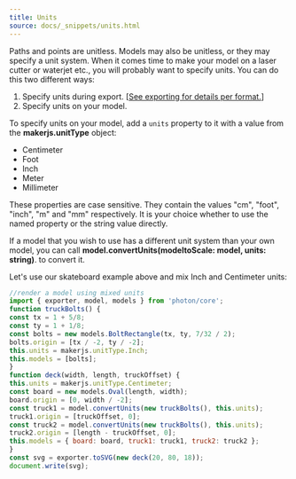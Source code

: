 ```yaml
---
title: Units
source: docs/_snippets/units.html
---
```


Paths and points are unitless. Models may also be unitless, or they may specify a unit system. When it comes time to make your model
on a laser cutter or waterjet etc., you will probably want to specify units. You can do this two different ways:

1. Specify units during export. [[See exporting for details per format.](/docs/exporting/index.md#content)]
2. Specify units on your model.

To specify units on your model, add a `units` property to it with a value from the **makerjs.unitType** object:

* Centimeter
* Foot
* Inch
* Meter
* Millimeter

These properties are case sensitive. They contain the values "cm", "foot", "inch", "m" and "mm" respectively.
It is your choice whether to use the named property or the string value directly.

If a model that you wish to use has a different unit system than your own model, you can call
**model.convertUnits(modeltoScale: model, units: string)**. to convert it.

Let's use our skateboard example above and mix Inch and Centimeter units:

```javascript
//render a model using mixed units
import { exporter, model, models } from 'photon/core';
function truckBolts() {
const tx = 1 + 5/8;
const ty = 1 + 1/8;
const bolts = new models.BoltRectangle(tx, ty, 7/32 / 2);
bolts.origin = [tx / -2, ty / -2];
this.units = makerjs.unitType.Inch;
this.models = [bolts];
}
function deck(width, length, truckOffset) {
this.units = makerjs.unitType.Centimeter;
const board = new models.Oval(length, width);
board.origin = [0, width / -2];
const truck1 = model.convertUnits(new truckBolts(), this.units);
truck1.origin = [truckOffset, 0];
const truck2 = model.convertUnits(new truckBolts(), this.units);
truck2.origin = [length - truckOffset, 0];
this.models = { board: board, truck1: truck1, truck2: truck2 };
}
const svg = exporter.toSVG(new deck(20, 80, 18));
document.write(svg);
```
